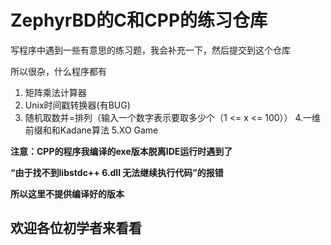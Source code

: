 # ZephyrBD的C和CPP的练习仓库

写程序中遇到一些有意思的练习题，我会补充一下，然后提交到这个仓库

所以很杂，什么程序都有
1. 矩阵乘法计算器
2. Unix时间戳转换器(有BUG)
3. 随机取数并=排列（输入一个数字表示要取多少个（1 <= x <= 100））
4.一维前缀和和Kadane算法
5.XO Game

**注意：CPP的程序我编译的exe版本脱离IDE运行时遇到了**

**“由于找不到libstdc++ 6.dll 无法继续执行代码”的报错**

**所以这里不提供编译好的版本** 
## 欢迎各位初学者来看看
